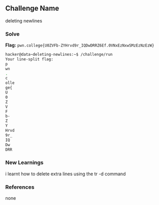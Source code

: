 ## Challenge Name
deleting newlines

### Solve
**Flag:** `pwn.college{U0ZVFb-ZYHrvd9r_IQDwDRRZ6Ef.0VNxEzNxwSMzEzNzEzW}`

```bash
hacker@data~deleting-newlines:~$ /challenge/run
Your line-split flag: 
p
wn
.
c
olle
ge{
U
0
Z
V
F
b-
Z
Y
Hrvd
9r_
IQ
Dw
DRR
```

### New Learnings
i learnt how to delete extra lines using the tr -d command

### References 
none
